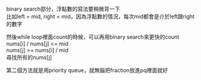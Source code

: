 binary search部分，浮點數的寫法要稍微背一下    
比如left = mid, right = mid，因為浮點數的情況，每次mid都會是介於left跟right的數字     

然後while loop裡面count的時候，可以再用binary search來更快的count  
nums[i] / nums[j] <= mid  
nums[j] >= nums[i] / mid  
尋找所有的nums[j]   


第二個方法就是用priority queue，就無腦把fraction放進pq裡面就好